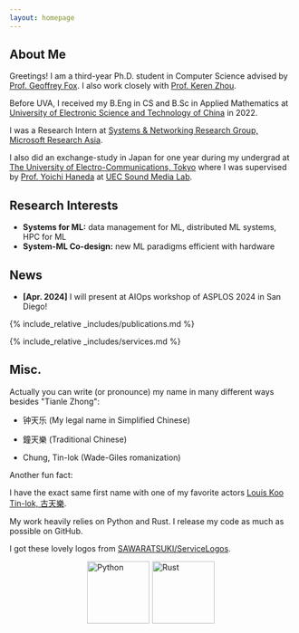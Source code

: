 ```yaml
---
layout: homepage
---
```


## About Me

Greetings! I am a third-year Ph.D. student in Computer Science advised by [Prof. Geoffrey Fox](https://engineering.virginia.edu/faculty/geoffrey-c-fox). I also work closely with [Prof. Keren Zhou](https://www.jokeren.tech/).

Before UVA, I received my B.Eng in CS and B.Sc in Applied Mathematics at [University of Electronic Science and Technology of China](https://en.uestc.edu.cn/) in 2022.

I was a Research Intern at [Systems & Networking Research Group, Microsoft Research Asia](https://www.microsoft.com/en-us/research/group/systems-and-networking-research-group-asia/).

I also did an exchange-study in Japan for one year during my undergrad at [The University of Electro-Communications, Tokyo](https://www.uec.ac.jp/eng/) where I was supervised by [Prof. Yoichi Haneda](https://www.uec.ac.jp/eng/research/introduction/opal-ring/0006341.html) at [UEC Sound Media Lab](http://www.hanedalab.inf.uec.ac.jp/).

## Research Interests

- **Systems for ML:** data management for ML, distributed ML systems, HPC for ML
- **System-ML Co-design:** new ML paradigms efficient with hardware

## News

- **[Apr. 2024]** I will present at AIOps workshop of ASPLOS 2024 in San Diego!

{% include_relative _includes/publications.md %}

{% include_relative _includes/services.md %}

## Misc.

Actually you can write (or pronounce) my name in many different ways besides "Tianle Zhong":

* 钟天乐 (My legal name in Simplified Chinese)

* 鐘天樂 (Traditional Chinese)

* Chung, Tin-lok (Wade-Giles romanization)

Another fun fact: 

I have the exact same first name with one of my favorite actors [Louis Koo Tin-lok, 古天樂](https://en.wikipedia.org/wiki/Louis_Koo).


My work heavily relies on Python and Rust. I release my code as much as possible on GitHub. 

I got these lovely logos from [SAWARATSUKI/ServiceLogos](https://github.com/SAWARATSUKI/ServiceLogos).

<div style="display: flex; justify-content: center;">
  <img src="./assets/img/Python.png" alt="Python" style="height: 110px; margin-right: 5px;">
  <img src="./assets/img/Rust.png" alt="Rust" style="height: 110px; margin-right: 5px;">
</div>
